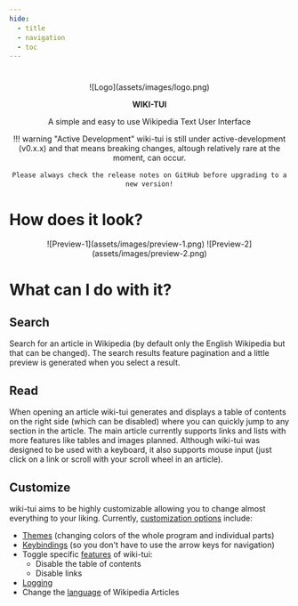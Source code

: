 ```yaml
---
hide:
  - title
  - navigation
  - toc
---
```


#

<center>
![Logo](assets/images/logo.png)

**WIKI-TUI**

A simple and easy to use Wikipedia Text User Interface

!!! warning "Active Development"
    wiki-tui is still under active-development (v0.x.x) and that means breaking changes, altough relatively rare at the moment, can occur. 

    Please always check the release notes on GitHub before upgrading to a new version!

</center>

# How does it look?

<center>
![Preview-1](assets/images/preview-1.png)
![Preview-2](assets/images/preview-2.png)
</center>

# What can I do with it?

## Search

Search for an article in Wikipedia (by default only the English Wikipedia but that can be changed). The search results feature pagination and a little preview is generated when
you select a result.

## Read

When opening an article wiki-tui generates and displays a table of contents on the right side (which can be disabled) where you can quickly jump to any section in the article.
The main article currently supports links and lists with more features like tables and images planned. Although wiki-tui was designed to be used with a keyboard, it also 
supports mouse input (just click on a link or scroll with your scroll wheel in an article).

## Customize

wiki-tui aims to be highly customizable allowing you to change almost everything to your liking. Currently, [customization options](./configuration/overview.md) include:

- [Themes](./configuration/theme.md) (changing colors of the whole program and individual parts)
- [Keybindings](./configuration/keybindings.md) (so you don't have to use the arrow keys for navigation)
- Toggle specific [features](./configuration/features.md) of wiki-tui:
  - Disable the table of contents
  - Disable links
- [Logging](./configuration/logging.md)
- Change the [language](./configuration/api.md) of Wikipedia Articles
